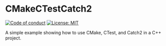 # CMakeCTestCatch2

[![Code of conduct](https://img.shields.io/badge/Code%20of%20conduct-welcoming-blue)](https://github.com/pcsagan/CMakeCTestCatch2/blob/main/CODE_OF_CONDUCT.md)
[![License: MIT](https://img.shields.io/badge/License-MIT-blue.svg)](https://github.com/pcsagan/CMakeCTestCatch2/blob/main/LICENSE)

A simple example showing how to use CMake, CTest, and Catch2 in a C++ project.
